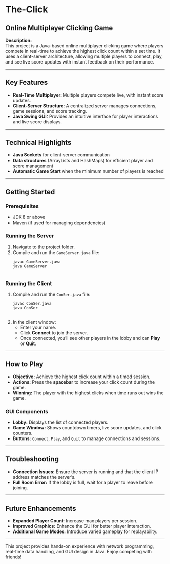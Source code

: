 # The-Click
<h2>Online Multiplayer Clicking Game</h2>

<p><strong>Description:</strong><br>
This project is a Java-based online multiplayer clicking game where players compete in real-time to achieve the highest click count within a set time. It uses a client-server architecture, allowing multiple players to connect, play, and see live score updates with instant feedback on their performance.</p>

<hr>

<h2>Key Features</h2>
<ul>
  <li><strong>Real-Time Multiplayer:</strong> Multiple players compete live, with instant score updates.</li>
  <li><strong>Client-Server Structure:</strong> A centralized server manages connections, game sessions, and score tracking.</li>
  <li><strong>Java Swing GUI:</strong> Provides an intuitive interface for player interactions and live score displays.</li>
</ul>

<hr>

<h2>Technical Highlights</h2>
<ul>
  <li><strong>Java Sockets</strong> for client-server communication</li>
  <li><strong>Data structures</strong> (ArrayLists and HashMaps) for efficient player and score management</li>
  <li><strong>Automatic Game Start</strong> when the minimum number of players is reached</li>
</ul>

<hr>

<h2>Getting Started</h2>

<h3>Prerequisites</h3>
<ul>
  <li>JDK 8 or above</li>
  <li>Maven (if used for managing dependencies)</li>
</ul>

<h3>Running the Server</h3>
<ol>
  <li>Navigate to the project folder.</li>
  <li>Compile and run the <code>GameServer.java</code> file:
    <pre><code>javac GameServer.java
java GameServer
    </code></pre>
  </li>
</ol>

<h3>Running the Client</h3>
<ol>
  <li>Compile and run the <code>ConSer.java</code> file:
    <pre><code>javac ConSer.java
java ConSer
    </code></pre>
  </li>
  <li>In the client window:
    <ul>
      <li>Enter your name.</li>
      <li>Click <strong>Connect</strong> to join the server.</li>
      <li>Once connected, you’ll see other players in the lobby and can <strong>Play</strong> or <strong>Quit</strong>.</li>
    </ul>
  </li>
</ol>

<hr>

<h2>How to Play</h2>
<ul>
  <li><strong>Objective:</strong> Achieve the highest click count within a timed session.</li>
  <li><strong>Actions:</strong> Press the <strong>spacebar</strong> to increase your click count during the game.</li>
  <li><strong>Winning:</strong> The player with the highest clicks when time runs out wins the game.</li>
</ul>

<h3>GUI Components</h3>
<ul>
  <li><strong>Lobby:</strong> Displays the list of connected players.</li>
  <li><strong>Game Window:</strong> Shows countdown timers, live score updates, and click counters.</li>
  <li><strong>Buttons:</strong> <code>Connect</code>, <code>Play</code>, and <code>Quit</code> to manage connections and sessions.</li>
</ul>

<hr>

<h2>Troubleshooting</h2>
<ul>
  <li><strong>Connection Issues:</strong> Ensure the server is running and that the client IP address matches the server’s.</li>
  <li><strong>Full Room Error:</strong> If the lobby is full, wait for a player to leave before joining.</li>
</ul>

<hr>

<h2>Future Enhancements</h2>
<ul>
  <li><strong>Expanded Player Count:</strong> Increase max players per session.</li>
  <li><strong>Improved Graphics:</strong> Enhance the GUI for better player interaction.</li>
  <li><strong>Additional Game Modes:</strong> Introduce varied gameplay for replayability.</li>
</ul>

<hr>

<p>This project provides hands-on experience with network programming, real-time data handling, and GUI design in Java. Enjoy competing with friends!</p>
